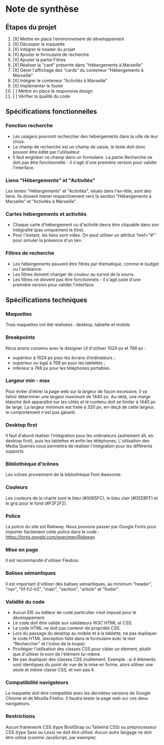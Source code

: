 # Note de synthèse


## Étapes du projet
1. [X] Mettre en place l'environnement de développement
2. [X] Découper la maquette
3. [X] Intégrer le header du projet
4. [X] Ajouter le formulaire de recherche
5. [X] Ajouter la partie Filtres
6. [X] Réaliser la "card" présente dans "Hébergements à Marseille"
7. [X] Gérer l'affichage des "cards" du conteneur "Hébergements à Marseille"
8. [X] Intégrer le conteneur "Activités à Marseille"
9. [X] Implémenter le footer
10. [ ] Mettre en place le responsive design
11. [ ] Vérifier la qualité du code


## Spécifications fonctionnelles

### Fonction recherche
- Les usagers pourront rechercher des hébergements dans la ville de leur choix.
- Le champ de recherche est un champ de saisie, le texte doit donc pouvoir être édité par l'utilisateur.
- Il faut englober ce champ dans un formulaire. La partie Recherche ne doit pas être fonctionnelle - il s'agit d'une première version pour valider l'interface.

### Liens "Hébergements" et "Activités"
Les textes "Hébergements" et "Activités", situés dans l'en-tête, sont des liens. Ils doivent mener respectivement vers la section "Hébergements à Marseille" et "Activités à Marseille".

### Cartes hébergements et activités
- Chaque carte d'hébergement ou d'activité devra être cliquable dans son intégralité (pas uniquement le titre).
- Pour l'instant, les liens sont vides. On peut utiliser un attribut 'href="#"' pour simuler la présence d'un lien.

### Filtres de recherche
- Les hébergements peuvent être filtrés par thématique, comme le budget ou l'ambiance.
- Les filtres doivent changer de couleur au survol de la souris.
- Les filtres ne doivent pas être fonctionnels - il s'agit juste d'une première version pour valider l'interface.


## Spécifications techniques

### Maquettes
Trois maquettes ont été réalisées : desktop, tablette et mobile.

### Breakpoints
Nous avons convenu avec le designer UI d'utiliser 1024 px et 768 px :
- supérieur à 1024 px pour les écrans d’ordinateurs ;
- supérieur ou égal à 768 px pour les tablettes ;
- inférieur à 768 px pour les téléphones portables.

### Largeur min - max
Pour éviter d'étirer la page web sur la largeur de façon excessive, il va falloir déterminer une largeur maximum de 1440 px. Au-delà, une marge blanche doit apparaître sur les côtés et le contenu doit se limiter à 1440 px de large.
La largeur minimum est fixée à 320 px, en-deçà de cette largeur, le comportement n'est pas garanti.

### Desktop first
Il faut d'abord réaliser l'intégration pour les ordinateurs (autrement dit, en desktop first), puis les tablettes et enfin les téléphones. L'utilisation des Media Queries nous permettra de réaliser l'intégration pour les différents supports.

### Bibliothèque d'icônes
Les icônes proviennent de la bibliothèque Font Awesome.

### Couleurs
Les couleurs de la charte sont le bleu (#0065FC), le bleu clair (#DEEBFF) et le gris pour le fond (#F2F2F2).

### Police
La police du site est Raleway. Nous pouvons passer par Google Fonts pour importer facilement cette police dans le code : https://fonts.google.com/specimen/Raleway.

### Mise en page
Il est recommandé d'utiliser Flexbox.

### Balises sémantiques
Il est important d'utiliser des balises sémantiques, au minimum "header", "nav", "h1-h2-h3", "main", "section", "article" et "footer".

### Validité du code
- Aucun IDE ou éditeur de code particulier n’est imposé pour le développement.
- Le code doit être valide aux validateurs W3C HTML et CSS.
- Le code HTML ne doit pas contenir de propriété CSS.
- Lors du passage du desktop au mobile et à la tablette, ne pas dupliquer le code HTML (exception faite dans le formulaire avec le mot "Rechercher" et l'icône de la loupe).
- Privilégier l'utilisation des classes CSS pour cibler un élément, plutôt que d'utiliser le nom de l'élément lui-même.
- Ne pas dupliquer des classes CSS inutilement. Exemple : si 4 éléments sont identiques du point de vue de la mise en forme, alors utiliser une seule et même
classe CSS, et non pas 4.

### Compatibilité navigateurs
La maquette doit être compatible avec les dernières versions de Google Chrome et de Mozilla Firefox. Il faudra tester la page web sur ces deux navigateurs.

### Restrictions
Aucun framework CSS (type BootStrap ou Tailwind CSS) ou préprocesseur CSS (type Sass ou Less) ne doit être utilisé.
Aucun autre langage ne doit être utilisé (comme JavaScript, par exemple).
